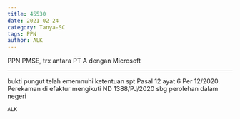 ```yaml
---
title: 45530
date: 2021-02-24
category: Tanya-SC
tags: PPN
author: ALK
---
```


PPN PMSE, trx antara PT A dengan Microsoft

---

bukti pungut telah ememnuhi ketentuan spt Pasal 12 ayat 6 Per 12/2020. Perekaman di efaktur mengikuti ND 1388/PJ/2020 sbg perolehan dalam negeri

`ALK`
